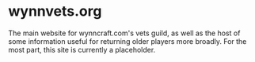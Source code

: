 # wynnvets.org
The main website for wynncraft.com's vets guild, as well as the host of some information useful for returning older players more broadly.
For the most part, this site is currently a placeholder.
